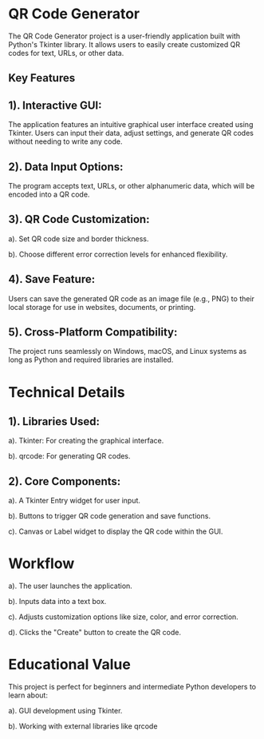 # QR Code Generator
   The QR Code Generator project is a user-friendly application built with Python's Tkinter library. It allows users to easily create customized QR codes for text, URLs, or other data.
## Key Features
## 1). Interactive GUI:
   The application features an intuitive graphical user interface created using Tkinter. Users can input their data, adjust settings, and generate QR codes without needing to write any code.
## 2). Data Input Options:
The program accepts text, URLs, or other alphanumeric data, which will be encoded into a QR code.
## 3).	QR Code Customization:
   a). Set QR code size and border thickness.
  
   b). Choose different error correction levels for enhanced flexibility.
## 4). Save Feature:
Users can save the generated QR code as an image file (e.g., PNG) to their local storage for use in websites, documents, or printing.
## 5). Cross-Platform Compatibility:
The project runs seamlessly on Windows, macOS, and Linux systems as long as Python and required libraries are installed.
# Technical Details
## 1). Libraries Used:
   a). Tkinter: For creating the graphical interface.
   
   b). qrcode: For generating QR codes.
## 2). Core Components:
   a). A Tkinter Entry widget for user input.
   
   b). Buttons to trigger QR code generation and save functions.
   
   c). Canvas or Label widget to display the QR code within the GUI.
# Workflow
   a). The user launches the application.
   
   b). Inputs data into a text box.
   
   c). Adjusts customization options like size, color, and error correction.
   
   d). Clicks the "Create" button to create the QR code.
# Educational Value
 This project is perfect for beginners and intermediate Python developers to learn about:
 
   a). GUI development using Tkinter.
   
   b). Working with external libraries like qrcode 
